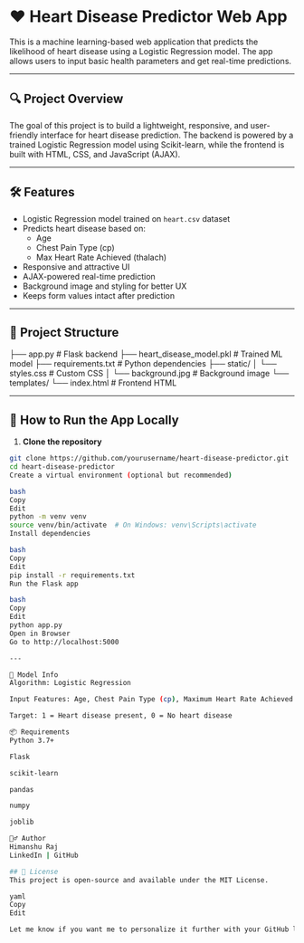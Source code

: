# ❤️ Heart Disease Predictor Web App

This is a machine learning-based web application that predicts the likelihood of heart disease using a Logistic Regression model. The app allows users to input basic health parameters and get real-time predictions.

---

## 🔍 Project Overview

The goal of this project is to build a lightweight, responsive, and user-friendly interface for heart disease prediction. The backend is powered by a trained Logistic Regression model using Scikit-learn, while the frontend is built with HTML, CSS, and JavaScript (AJAX).

---

## 🛠️ Features

- Logistic Regression model trained on `heart.csv` dataset
- Predicts heart disease based on:
  - Age
  - Chest Pain Type (cp)
  - Max Heart Rate Achieved (thalach)
- Responsive and attractive UI
- AJAX-powered real-time prediction
- Background image and styling for better UX
- Keeps form values intact after prediction

---

## 📂 Project Structure

├── app.py # Flask backend
├── heart_disease_model.pkl # Trained ML model
├── requirements.txt # Python dependencies
├── static/
│ └── styles.css # Custom CSS
│ └── background.jpg # Background image
└── templates/
└── index.html # Frontend HTML

---

## 🚀 How to Run the App Locally

1. **Clone the repository**
```bash
git clone https://github.com/yourusername/heart-disease-predictor.git
cd heart-disease-predictor
Create a virtual environment (optional but recommended)

bash
Copy
Edit
python -m venv venv
source venv/bin/activate  # On Windows: venv\Scripts\activate
Install dependencies

bash
Copy
Edit
pip install -r requirements.txt
Run the Flask app

bash
Copy
Edit
python app.py
Open in Browser
Go to http://localhost:5000

---

🧠 Model Info
Algorithm: Logistic Regression

Input Features: Age, Chest Pain Type (cp), Maximum Heart Rate Achieved (thalach)

Target: 1 = Heart disease present, 0 = No heart disease

📦 Requirements
Python 3.7+

Flask

scikit-learn

pandas

numpy

joblib

🙋‍♂️ Author
Himanshu Raj
LinkedIn | GitHub

## 📄 License
This project is open-source and available under the MIT License.

yaml
Copy
Edit

Let me know if you want me to personalize it further with your GitHub link, profile photo, or dataset credits!
